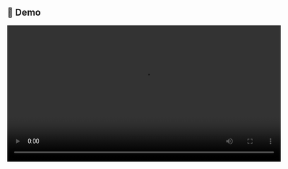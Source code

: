 ## 🎥 Demo

<video width="640" controls>
  <source src="https://youtu.be/cf1kmcOJJgg" type="video/mp4">
  Trình duyệt của bạn không hỗ trợ video.
</video>
